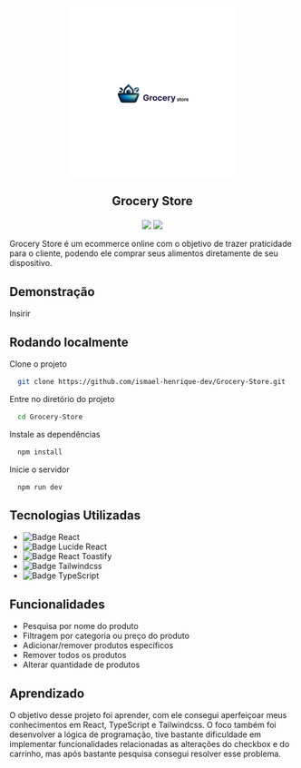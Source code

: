 <p align="center">
  <img align="center" height="300" src="src/assets/Grocery Store.png"  />
</p>

## <p align="center">Grocery Store</p>

<p align="center">
   <img src="https://img.shields.io/badge/React-v18.2.0-white?style=for-the-badge" />
   <img src="https://img.shields.io/badge/NPM-v9.5.1-white?style=for-the-badge" />
</p>

Grocery Store é um ecommerce online com o objetivo de trazer praticidade para o cliente, podendo ele comprar seus alimentos diretamente de seu dispositivo.


## Demonstração

Insirir

## Rodando localmente

Clone o projeto

```bash
  git clone https://github.com/ismael-henrique-dev/Grocery-Store.git
```

Entre no diretório do projeto

```bash
  cd Grocery-Store
```

Instale as dependências

```bash
  npm install
```

Inicie o servidor

```bash
  npm run dev
```



##  Tecnologias Utilizadas
- ![Badge React](https://img.shields.io/badge/React-%E2%9C%94-blue?style=for-the-badge)
- ![Badge Lucide React](https://img.shields.io/badge/Lucide_React-%E2%9C%94-blue?style=for-the-badge)
- ![Badge React Toastify](https://img.shields.io/badge/React%20Toastify-%E2%9C%94-blue?style=for-the-badge)  
- ![Badge Tailwindcss](https://img.shields.io/badge/Tailwindcss-%E2%9C%94-blue?style=for-the-badge)
- ![Badge TypeScript](https://img.shields.io/badge/TypeScript-%E2%9C%94-blue?style=for-the-badge)

## Funcionalidades

- Pesquisa por nome do produto
- Filtragem por categoria ou preço do produto
- Adicionar/remover produtos específicos
- Remover todos os produtos
- Alterar quantidade de produtos


## Aprendizado

O objetivo desse projeto foi aprender, com ele consegui aperfeiçoar meus conhecimentos em React, TypeScript e Tailwindcss. O foco também foi desenvolver a lógica de programação, tive bastante dificuldade em implementar funcionalidades relacionadas as alterações do checkbox e do carrinho, mas após bastante pesquisa consegui resolver esse problema.




